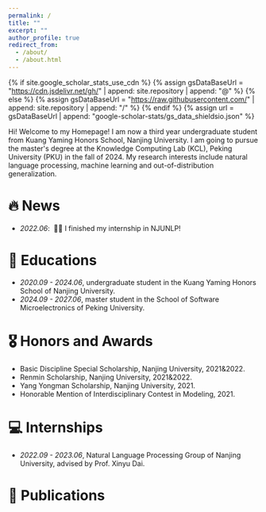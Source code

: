 ```yaml
---
permalink: /
title: ""
excerpt: ""
author_profile: true
redirect_from: 
  - /about/
  - /about.html
---
```


{% if site.google_scholar_stats_use_cdn %}
{% assign gsDataBaseUrl = "https://cdn.jsdelivr.net/gh/" | append: site.repository | append: "@" %}
{% else %}
{% assign gsDataBaseUrl = "https://raw.githubusercontent.com/" | append: site.repository | append: "/" %}
{% endif %}
{% assign url = gsDataBaseUrl | append: "google-scholar-stats/gs_data_shieldsio.json" %}

<span class='anchor' id='about-me'></span>
Hi! Welcome to my Homepage!
I am now a third year undergraduate student from Kuang Yaming Honors School, Nanjing University. I am going to pursue the master's degree at the Knowledge Computing Lab (KCL), Peking University (PKU) in the fall of 2024. My research interests include natural language processing, machine learning and out-of-distribution generalization.

# 🔥 News
- *2022.06*: &nbsp;🎉🎉 I finished my internship in NJUNLP!

# 📖 Educations
- *2020.09 - 2024.06*, undergraduate student in the Kuang Yaming Honors School of Nanjing University.
- *2024.09 - 2027.06*, master student in the School of Software Microelectronics of Peking University. 

# 🎖 Honors and Awards
- Basic Discipline Special Scholarship, Nanjing University, 2021&2022.
- Renmin Scholarship, Nanjing University, 2021&2022.
- Yang Yongman Scholarship, Nanjing University, 2021.
- Honorable Mention of Interdisciplinary Contest in Modeling, 2021.

# 💻 Internships
- *2022.09 - 2023.06*, Natural Language Processing Group of Nanjing University, advised by Prof. Xinyu Dai.

# 📝 Publications 

